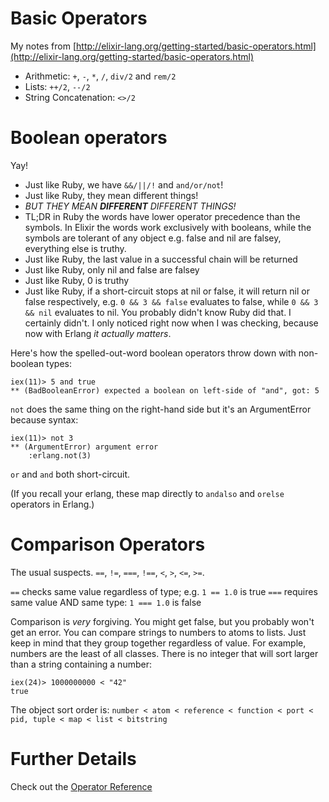 # Basic Operators

My notes from [http://elixir-lang.org/getting-started/basic-operators.html](http://elixir-lang.org/getting-started/basic-operators.html)

* Arithmetic: `+`, `-`, `*`, `/`, `div/2` and `rem/2`
* Lists: `++/2`, `--/2`
* String Concatenation: `<>/2`

# Boolean operators

Yay!

* Just like Ruby, we have `&&/||/!` and `and/or/not`!
* Just like Ruby, they mean different things!
* _BUT THEY MEAN **DIFFERENT** DIFFERENT THINGS!_
* TL;DR in Ruby the words have lower operator precedence than the symbols. In
  Elixir the words work exclusively with booleans, while the symbols are
  tolerant of any object e.g. false and nil are falsey, everything else is
  truthy.
* Just like Ruby, the last value in a successful chain will be returned
* Just like Ruby, only nil and false are falsey
* Just like Ruby, 0 is truthy
* Just like Ruby, if a short-circuit stops at nil or false, it will return nil
  or false respectively, e.g. `0 && 3 && false` evaluates to false, while `0 &&
  3 && nil` evaluates to nil. You probably didn't know Ruby did that. I
  certainly didn't. I only noticed right now when I was checking, because now
  with Erlang _it actually matters_.

Here's how the spelled-out-word boolean operators throw down with non-boolean
types:

```
iex(11)> 5 and true
** (BadBooleanError) expected a boolean on left-side of "and", got: 5
```

`not` does the same thing on the right-hand side but it's an ArgumentError
because syntax:

```
iex(11)> not 3
** (ArgumentError) argument error
    :erlang.not(3)
```

`or` and `and` both short-circuit.

(If you recall your erlang, these map directly to `andalso` and `orelse`
operators in Erlang.)

# Comparison Operators

The usual suspects. `==`, `!=`, `===`, `!==`, `<`, `>`, `<=`, `>=`.

`==` checks same value regardless of type; e.g. `1 == 1.0` is true
`===` requires same value AND same type: `1 === 1.0` is false

Comparison is _very_ forgiving. You might get false, but you probably won't get
an error. You can compare strings to numbers to atoms to lists. Just keep in
mind that they group together regardless of value. For example, numbers are the
least of all classes. There is no integer that will sort larger than a string
containing a number:

```
iex(24)> 1000000000 < "42"
true
```

The object sort order is: `number < atom < reference < function < port < pid,
tuple < map < list < bitstring`

# Further Details

Check out the [Operator Reference](https://hexdocs.pm/elixir/master/operators.html)
